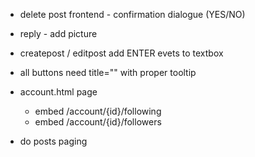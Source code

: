- delete post frontend - confirmation dialogue (YES/NO)
- reply - add picture
- createpost / editpost add ENTER evets to textbox
- all buttons need title="" with proper tooltip

- account.html page
    - embed /account/{id}/following
    - embed /account/{id}/followers

- do posts paging
